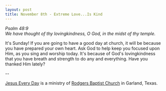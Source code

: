 ```yaml
---
layout: post
title: November 8th - Extreme Love...Is Kind
---
```


_Psalm 48:9  
We have thought of thy lovingkindness, O God, in the midst of thy
temple._

It's Sunday! If you are going to have a good day at church, it will
be because you have prepared your own heart. Ask God to help keep you
focused upon Him, as you sing and worship today. It's because of
God's lovingkindness that you have breath and strength to do any and
everything. Have you thanked Him lately?

 --

<a href=http://jesuseveryday.net>Jesus Every Day</a> is a ministry of <a href=http://rodgersbaptist.net>Rodgers Baptist Church</a> in Garland, Texas.
